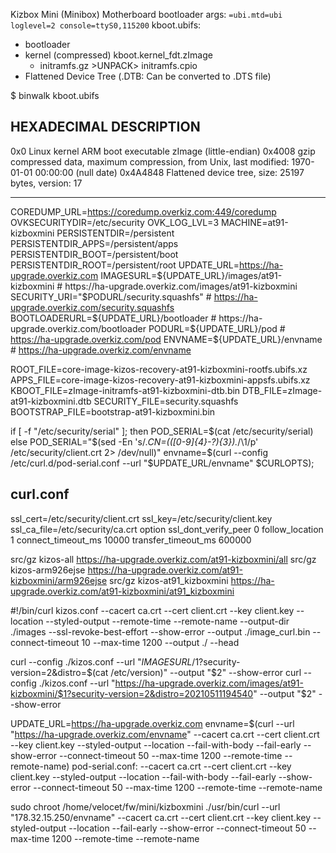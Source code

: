 
Kizbox Mini (Minibox) Motherboard bootloader args: `=ubi.mtd=ubi loglevel=2 console=ttyS0,115200`
kboot.ubifs:
- bootloader
- kernel (compressed) kboot.kernel_fdt.zImage
  - initramfs.gz >UNPACK> initramfs.cpio
- Flattened Device Tree (.DTB: Can be converted to .DTS file)

$ binwalk kboot.ubifs

HEXADECIMAL     DESCRIPTION
--------------------------------------------------------------------------------
0x0             Linux kernel ARM boot executable zImage (little-endian)
0x4008          gzip compressed data, maximum compression, from Unix, last modified: 1970-01-01 00:00:00 (null date)
0x4A4848        Flattened device tree, size: 25197 bytes, version: 17

---
COREDUMP_URL=https://coredump.overkiz.com:449/coredump
OVKSECURITYDIR=/etc/security
OVK_LOG_LVL=3
MACHINE=at91-kizboxmini
PERSISTENTDIR=/persistent
PERSISTENTDIR_APPS=/persistent/apps
PERSISTENTDIR_BOOT=/persistent/boot
PERSISTENTDIR_ROOT=/persistent/root
UPDATE_URL=https://ha-upgrade.overkiz.com
IMAGESURL=${UPDATE_URL}/images/at91-kizboxmini # https://ha-upgrade.overkiz.com/images/at91-kizboxmini
SECURITY_URI="$PODURL/security.squashfs"       # https://ha-upgrade.overkiz.com/security.squashfs
BOOTLOADERURL=${UPDATE_URL}/bootloader         # https://ha-upgrade.overkiz.com/bootloader
PODURL=${UPDATE_URL}/pod                       # https://ha-upgrade.overkiz.com/pod
ENVNAME=${UPDATE_URL}/envname                  # https://ha-upgrade.overkiz.com/envname

ROOT_FILE=core-image-kizos-recovery-at91-kizboxmini-rootfs.ubifs.xz
APPS_FILE=core-image-kizos-recovery-at91-kizboxmini-appsfs.ubifs.xz
KBOOT_FILE=zImage-initramfs-at91-kizboxmini-dtb.bin
DTB_FILE=zImage-at91-kizboxmini.dtb
SECURITY_FILE=security.squashfs
BOOTSTRAP_FILE=bootstrap-at91-kizboxmini.bin

if [ -f "/etc/security/serial" ]; then POD_SERIAL=$(cat /etc/security/serial)
else POD_SERIAL="$(sed -En 's/.*CN=(([0-9]{4}-?){3}).*/\1/p' /etc/security/client.crt 2> /dev/null)"
envname=$(curl --config /etc/curl.d/pod-serial.conf --url "$UPDATE_URL/envname" $CURLOPTS);

## curl.conf
ssl_cert=/etc/security/client.crt ssl_key=/etc/security/client.key ssl_ca_file=/etc/security/ca.crt
option ssl_dont_verify_peer 0 follow_location 1 connect_timeout_ms 10000 transfer_timeout_ms 600000

src/gz kizos-all             https://ha-upgrade.overkiz.com/at91-kizboxmini/all
src/gz kizos-arm926ejse      https://ha-upgrade.overkiz.com/at91-kizboxmini/arm926ejse
src/gz kizos-at91_kizboxmini https://ha-upgrade.overkiz.com/at91-kizboxmini/at91_kizboxmini

#!/bin/curl kizos.conf
--cacert ca.crt --cert client.crt --key client.key --location --styled-output --remote-time --remote-name --output-dir ./images --ssl-revoke-best-effort --show-error
--output ./image_curl.bin
--connect-timeout 10 --max-time 1200 --output ./ --head

curl --config ./kizos.conf --url "$IMAGESURL/$1?security-version=2&distro=$(cat /etc/version)" --output "$2" --show-error
curl --config ./kizos.conf --url "https://ha-upgrade.overkiz.com/images/at91-kizboxmini/$1?security-version=2&distro=20210511194540" --output "$2" --show-error


UPDATE_URL=https://ha-upgrade.overkiz.com
envname=$(curl --url "https://ha-upgrade.overkiz.com/envname" --cacert ca.crt --cert client.crt --key client.key --styled-output --location --fail-with-body --fail-early --show-error --connect-timeout 50 --max-time 1200 --remote-time --remote-name)
  pod-serial.conf: --cacert ca.crt --cert client.crt --key client.key --styled-output --location --fail-with-body --fail-early --show-error --connect-timeout 50 --max-time 1200 --remote-time --remote-name

 sudo chroot /home/velocet/fw/mini/kizboxmini ./usr/bin/curl --url "178.32.15.250/envname" --cacert ca.crt --cert client.crt --key client.key --styled-output --location --fail-early --show-error --connect-timeout 50 --max-time 1200 --remote-time --remote-name

